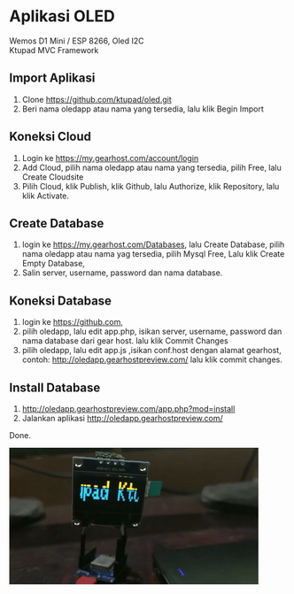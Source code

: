 
# Aplikasi OLED
Wemos D1 Mini / ESP 8266, Oled I2C  
Ktupad MVC Framework


## Import Aplikasi
1. Clone https://github.com/ktupad/oled.git
2. Beri nama oledapp atau nama yang tersedia, lalu klik Begin Import

## Koneksi Cloud
1. Login ke https://my.gearhost.com/account/login
2. Add Cloud, pilih nama oledapp atau nama yang tersedia, pilih Free, lalu Create Cloudsite
3. Pilih Cloud, klik Publish, klik Github, lalu Authorize, klik Repository, lalu klik Activate.

## Create Database
1. login ke https://my.gearhost.com/Databases, lalu Create Database,
pilih nama oledapp atau nama yag tersedia,
pilih Mysql Free, Lalu klik Create Empty Database,
2. Salin server, username, password dan nama database.

## Koneksi Database
1. login ke https://github.com,
2. pilih oledapp, lalu edit app.php, isikan server, username, password dan nama database dari gear host.
lalu klik Commit Changes
3. pilih oledapp, lalu edit app.js ,isikan conf.host dengan alamat gearhost,
contoh: http://oledapp.gearhostpreview.com/
lalu klik commit changes.

## Install Database
1. http://oledapp.gearhostpreview.com/app.php?mod=install
2. Jalankan aplikasi http://oledapp.gearhostpreview.com/

Done.  


![Ktupad oled App](oled.gif)
